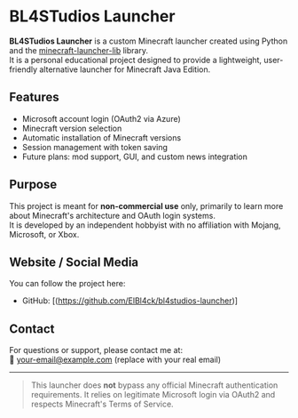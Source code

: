 # BL4STudios Launcher

**BL4STudios Launcher** is a custom Minecraft launcher created using Python and the [minecraft-launcher-lib](https://pypi.org/project/minecraft-launcher-lib/) library.  
It is a personal educational project designed to provide a lightweight, user-friendly alternative launcher for Minecraft Java Edition.

## Features

- Microsoft account login (OAuth2 via Azure)
- Minecraft version selection
- Automatic installation of Minecraft versions
- Session management with token saving
- Future plans: mod support, GUI, and custom news integration

## Purpose

This project is meant for **non-commercial use** only, primarily to learn more about Minecraft's architecture and OAuth login systems.  
It is developed by an independent hobbyist with no affiliation with Mojang, Microsoft, or Xbox.

## Website / Social Media

You can follow the project here:
- GitHub: [(https://github.com/ElBl4ck/bl4studios-launcher)]

## Contact

For questions or support, please contact me at:  
📧 your-email@example.com (replace with your real email)

---

> This launcher does **not** bypass any official Minecraft authentication requirements. It relies on legitimate Microsoft login via OAuth2 and respects Minecraft's Terms of Service.
